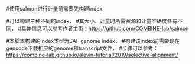 #使用salmon进行计量前需要先构建index

#可以构建三种不同的index，
#其大小、计量时所需资源和计量准确度各有不同，
#具体信息可以参考作者主页：https://github.com/COMBINE-lab/salmon

#本脚本构建的index类型为SAF genome index，
#构建该index前需要现在gencode下载相应的genome和transcript文件，
#步骤可以参考：https://combine-lab.github.io/alevin-tutorial/2019/selective-alignment/
